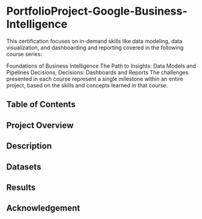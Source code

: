 # PortfolioProject-Google-Business-Intelligence

This certification focuses on in-demand skills like data modeling, data visualization, and dashboarding and reporting covered in the following course series:

Foundations of Business Intelligence
The Path to Insights: Data Models and Pipelines
Decisions, Decisions: Dashboards and Reports
The challenges presented in each course represent a single milestone within an entire project, based on the skills and concepts learned in that course.

## Table of Contents
## Project Overview
## Description
## Datasets
## Results
## Acknowledgement
